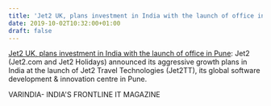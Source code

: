 ```yaml
---
title: 'Jet2 UK, plans investment in India with the launch of office in Pune'
date: 2019-10-02T10:32:00+01:00
draft: false
---
```


[Jet2 UK, plans investment in India with the launch of office in Pune](https://varindia.com/news/jet2-uk-plans--investment-in-india-with-the-launch-of-office-in-pune#.XZRukuRjU34.blogger): Jet2 (Jet2.com and Jet2 Holidays) announced its aggressive growth plans in India at the launch of Jet2 Travel Technologies (Jet2TT), its global software development & innovation centre in Pune.  
  
VARINDIA- INDIA'S FRONTLINE IT MAGAZINE